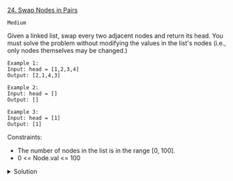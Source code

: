 [24. Swap Nodes in Pairs](https://leetcode.com/problems/swap-nodes-in-pairs/)

`Medium`

Given a linked list, swap every two adjacent nodes and return its head. You must solve the problem without modifying the values in the list's nodes (i.e., only nodes themselves may be changed.)

```
Example 1:
Input: head = [1,2,3,4]
Output: [2,1,4,3]

Example 2:
Input: head = []
Output: []

Example 3:
Input: head = [1]
Output: [1]
```

Constraints:

- The number of nodes in the list is in the range [0, 100].
- 0 <= Node.val <= 100

<details>
<summary>Solution</summary>
Elegant Recursive Solution

```java
class Solution {
    // 定义：输入以 head 开头的单链表，将这个单链表中的每两个元素翻转，
    // 返回翻转后的链表头结点
    public ListNode swapPairs(ListNode head) {
        if (head == null || head.next == null) {
            return head;
        }
        ListNode first = head;
        ListNode second = head.next;
        ListNode others = head.next.next;
        // 先把前两个元素翻转
        second.next = first;
        // 利用递归定义，将剩下的链表节点两两翻转，接到后面
        first.next = swapPairs(others);
        // 现在整个链表都成功翻转了，返回新的头结点
        return second;
    }
}
```
</details>